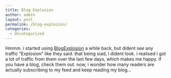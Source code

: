 ```yaml
---
title: Blog Explosion
author: admin
layout: post
permalink: /blog-explosion/
categories:
  - Uncategorized
---
```

Hmmm. i started using [BlogExplosion][1]&nbsp;a while back, but dident see any traffic &#8220;Explosion&#8221; like they said. that being siad, i dident look. i realised i got a lot of traffic from them over the last few days, which makes me happy. if you have a blog, check them out. now, i wonder how many readers are actually subscribing to my feed and keep reading my blog&#8230;

 [1]: http://www.blogexplosion.com/index.php?ref=lotas